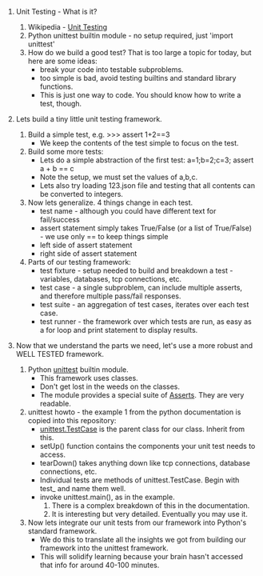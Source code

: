     
    
1. Unit Testing - What is it?    

    1. Wikipedia - [Unit Testing](http://en.wikipedia.org/wiki/Unit_testing)    
    2. Python unittest builtin module - no setup required, just 'import unittest'    
    4. How do we build a good test? That is too large a topic for today, but here are some ideas:    
        -  break your code into testable subproblems.    
        -  too simple is bad, avoid testing builtins and standard library functions.    
        -  This is just one way to code. You should know how to write a test, though.    
    
    
2. Lets build a tiny little unit testing framework.    
    1. Build a simple test, e.g. >>> assert 1+2==3    
        -  We keep the contents of the test simple to focus on the test.     
    2. Build some more tests:    
        -  Lets do a simple abstraction of the first test: a=1;b=2;c=3;  assert a + b == c
        -  Note the setup, we must set the values of a,b,c.
        -  Lets also try loading 123.json file and testing that all contents can be converted to integers.
    3. Now lets generalize. 4 things change in each test.    
        -  test name - although you could have different text for fail/success    
        -  assert statement simply takes True/False (or a list of True/False) - we use only == to keep things simple    
        -  left side of assert statement    
        -  right side of assert statement    
    4. Parts of our testing framework:    
        -  test fixture - setup needed to build and breakdown a test - variables, databases, tcp connections, etc.    
        -  test case - a single subproblem, can include multiple asserts, and therefore multiple pass/fail responses.    
        -  test suite - an aggregation of test cases, iterates over each test case.    
        -  test runner - the framework over which tests are run, as easy as a for loop and print statement to display results.    
    
    
3. Now that we understand the parts we need, let's use a more robust and WELL TESTED framework.    
    1. Python [unittest](https://docs.python.org/2/library/unittest.html) builtin module.    
        -  This framework uses classes.    
        -  Don't get lost in the weeds on the classes.
        -  The module provides a special suite of [Asserts](https://docs.python.org/2.7/library/unittest.html#assert-methods). They are very readable.    
    2. unittest howto - the example 1 from the python documentation is copied into this repository:    
        -  [unittest.TestCase](https://docs.python.org/2.7/library/unittest.html#unittest.TestCase) is the parent class for our class. Inherit from this.    
        -  setUp() function contains the components your unit test needs to access.    
        -  tearDown() takes anything down like tcp connections, database connections, etc.    
        -  Individual tests are methods of unittest.TestCase. Begin with test_ and name them well.    
        -  invoke unittest.main(), as in the example.     
            1. There is a complex breakdown of this in the documentation.    
            2. It is interesting but very detailed. Eventually you may use it.    
    3. Now lets integrate our unit tests from our framework into Python's standard framework.    
        -  We do this to translate all the insights we got from building our framework into the unittest framework.    
        -  This will solidify learning because your brain hasn't accessed that info for around 40-100 minutes.    
    
    
    
